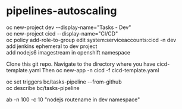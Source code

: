 # pipelines-autoscaling

oc new-project dev --display-name="Tasks - Dev" <br/>
oc new-project cicd --display-name="CI/CD" <br/>
oc policy add-role-to-group edit system:serviceaccounts:cicd -n dev <br/>
add jenkins ephemeral to dev project <br/>
add nodejs6 imagestream in openshift namespace <br/>

Clone this git repo. Navigate to the directory where you have cicd-template.yaml Then oc new-app -n cicd -f cicd-template.yaml <br/> 

oc set triggers bc/tasks-pipeline --from-github <br/>
oc describe bc/tasks-pipeline <br/>


ab -n 100 -c 10 "nodejs routename in dev namespace" <br/>
